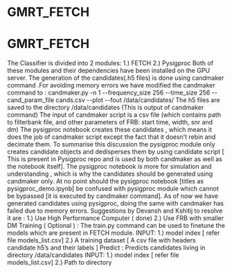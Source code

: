 # GMRT_FETCH
# GMRT_FETCH

The Classifier is divided into 2 modules:
1.) FETCH
2.) Pysigproc
Both of these modules and their dependencies have been installed on the GPU server.
The generation of the candidates(.h5 files) is done using candmaker command .For avoiding memory errors we have modified the candmaker command to :
candmaker.py -n 1 --frequency_size 256 --time_size 256 --cand_param_file cands.csv --plot --fout /data/candidates/
The h5 files are saved to the directory /data/candidates  (This is output of candmaker command)
The input of candmaker script is a csv file (which contains path to filterbank file, and other parameters of FRB: start time, width, snr and dm)
The pysigproc  notebook  creates these candidates , which means it does the job of candmaker script except the fact that it doesn’t  rebin and decimate them. To summarise this discussion the pysigproc module only creates candidate objects and dedisperses them by using candidate script [ This is present in Pysigproc repo and is used by both candmaker as well as the notebook itself].
The pysigproc notebook is more for simulation and understanding , which is why the candidates should be generated using candmaker only. At no point should the pysigproc notebook [titles as pysigproc_demo.ipynb] be confused with pysigproc module which cannot be bypassed [it is executed by candmaker command].
As of now we have generated candidates using pysigproc, doing the same with candmaker has failed due to memory errors. Suggestions by Devansh and Kshitij to resolve it are :
1.) Use High Performance Computer ( done)
2.) Use FRB with smaller DM
Training   ( Optional ) :
The train.py command can be used to finetune the models  which are present in FETCH module.
INPUT:  1.) model index [ refer file models_list.csv]
        2.) A training dataset [ A csv file with headers candidate h5’s and their labels ]
Predict :
Predicts candidates living in directory /data/candidates 
INPUT:  1.) model index [ refer file models_list.csv]
        2.) Path to directory 

